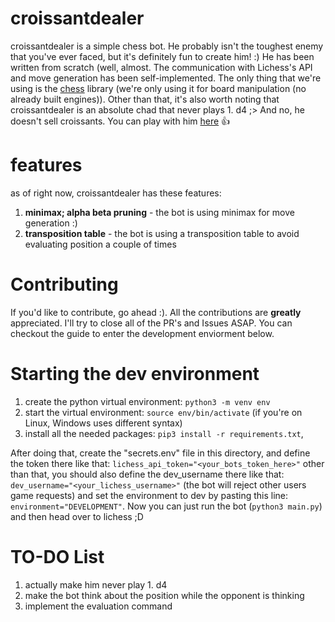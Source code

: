 # croissantdealer
croissantdealer is a simple chess bot. He probably isn't the toughest enemy that you've ever faced, but it's definitely fun to create him! :) He has been written from scratch (well, almost. The communication with Lichess's API and move generation has been self-implemented. The only thing that we're using is the <a href="https://pypi.org/project/chess/">chess</a> library (we're only using it for board manipulation (no already built engines)). Other than that, it's also worth noting that croissantdealer is an absolute chad that never plays 1. d4 ;> And no, he doesn't sell croissants. You can play with him <a href="https://lichess.org/?user=croissantdealer#friend">here</a> 👍

# features
as of right now, croissantdealer has these features:
1. **minimax; alpha beta pruning** - the bot is using minimax for move generation :)
2. **transposition table** - the bot is using a transposition table to avoid evaluating position a couple of times

# Contributing
If you'd like to contribute, go ahead  :). All the contributions are **greatly** appreciated. I'll try to close all of the PR's and Issues ASAP. You can checkout the guide to enter the development enviorment below.

# Starting the dev environment
1. create the python virtual environment: `python3 -m venv env`
2. start the virtual environment: `source env/bin/activate` (if you're on Linux, Windows uses different syntax)
3. install all the needed packages: `pip3 install -r requirements.txt`,

After doing that, create the "secrets.env" file in this directory, and define the token there like that: `lichess_api_token="<your_bots_token_here>"` other than that, you should also define the dev_username there like that: `dev_username="<your_lichess_username>"` (the bot will reject other users game requests) and set the environment to dev by pasting this line: `environment="DEVELOPMENT"`. Now you can just run the bot (`python3 main.py`) and then head over to lichess ;D

# TO-DO List
1. actually make him never play 1. d4
2. make the bot think about the position while the opponent is thinking
3. implement the evaluation command